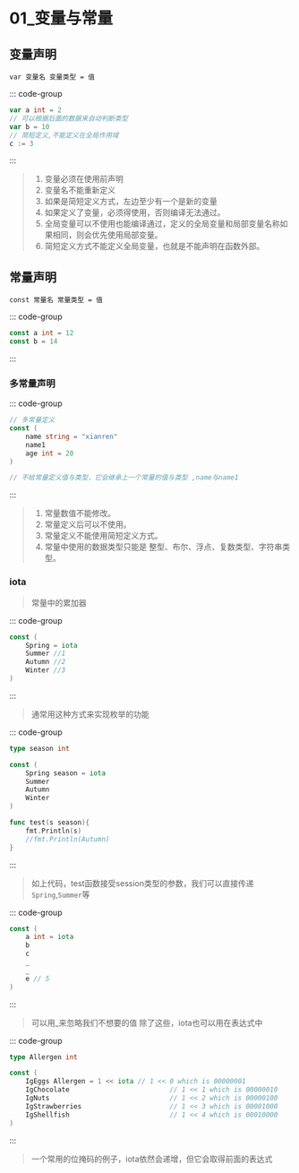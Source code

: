 # 01_变量与常量

## 变量声明

`var 变量名 变量类型 = 值`

::: code-group

```go
var a int = 2
// 可以根据后面的数据来自动判断类型
var b = 10
// 简短定义,不能定义在全局作用域
c := 3
```

:::

> 1. 变量必须在使用前声明
> 2. 变量名不能重新定义
> 3. 如果是简短定义方式，左边至少有一个是新的变量
> 4. 如果定义了变量，必须得使用，否则编译无法通过。
> 5. 全局变量可以不使用也能编译通过，定义的全局变量和局部变量名称如果相同，则会优先使用局部变量。
> 6. 简短定义方式不能定义全局变量，也就是不能声明在函数外部。

## 常量声明

`const 常量名 常量类型 = 值`

::: code-group

```go
const a int = 12
const b = 14
```

:::

### 多常量声明

::: code-group

```go
// 多常量定义
const (
    name string = "xianren"
    name1
    age int = 20
)

// 不给常量定义值与类型，它会继承上一个常量的值与类型 ,name与name1
```

:::

> 1. 常量数值不能修改。
> 2. 常量定义后可以不使用。
> 3. 常量定义不能使用简短定义方式。
> 4. 常量中使用的数据类型只能是 整型、布尔、浮点、复数类型、字符串类型。

### iota

> 常量中的累加器

::: code-group

```go
const (
    Spring = iota
    Summer //1
    Autumn //2
    Winter //3
)
```

:::

> 通常用这种方式来实现枚举的功能

::: code-group

```go
type season int 

const (
    Spring season = iota
    Summer
    Autumn
    Winter
)

func test(s season){
    fmt.Println(s)
    //fmt.Println(Autumn)
}

```

:::

> 如上代码，test函数接受session类型的参数，我们可以直接传递`Spring`,`Summer`等

::: code-group

```go
const (
    a int = iota
    b
    c
    _
    _
    e // 5
)

```

:::

> 可以用_来忽略我们不想要的值
> 除了这些，iota也可以用在表达式中

::: code-group

```go
type Allergen int

const (
    IgEggs Allergen = 1 << iota // 1 << 0 which is 00000001
    IgChocolate                         // 1 << 1 which is 00000010
    IgNuts                              // 1 << 2 which is 00000100
    IgStrawberries                      // 1 << 3 which is 00001000
    IgShellfish                         // 1 << 4 which is 00010000
)
```

:::

> 一个常用的位掩码的例子，iota依然会递增，但它会取得前面的表达式
